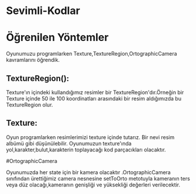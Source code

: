# Sevimli-Kodlar

# Öğrenilen Yöntemler
Oyunumuzu programlarken Texture,TextureRegion,OrtographicCamera kavramlarını öğrendik.
## TextureRegion():
Texture'ın içindeki kullandığımız resimler bir TextureRegion'dır.Örneğin bir Texture içinde 50 ile 100 koordinatları arasındaki bir resim aldığımızda bu TextureRegion olur.
## Texture:
Oyun programlarken resimlerimizi texture içinde tutarız. Bir nevi resim albümü gibi düşünülebilir. Oyunumuzun texture'ında yol,karakter,bulut,karakterin toplayacağı kod parçacıkları olacaktır.

#OrtographicCamera

Oyunumuzda  her state için bir kamera olacaktır .OrtographicCamera sınıfından ürettiğimiz  camera nesnesine setToOrto metotuyla kameranın ters veya düz olacağı,kameranın genişliği ve yüksekliği değerleri verilecektir.










